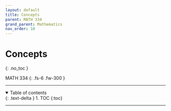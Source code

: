 ```yaml
---
layout: default
title: Concepts
parent: MATH 334
grand_parent: Mathematics
nav_order: 10
---
```


# Concepts
{: .no_toc }

MATH 334
{: .fs-6 .fw-300 }

---

<details open markdown="block">
  <summary>
    Table of contents
  </summary>
  {: .text-delta }
1. TOC
{:toc}
</details>

---